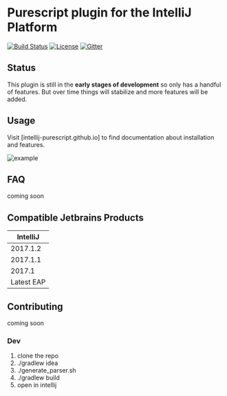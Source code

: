 # Purescript plugin for the IntelliJ Platform


[![Build Status](https://travis-ci.org/intellij-purescript/intellij-purescript.svg?branch=master)](https://travis-ci.org/intellij-purescript/intellij-purescript)
[![License](https://img.shields.io/badge/License-BSD%203--Clause-blue.svg)](https://opensource.org/licenses/BSD-3-Clause)
[![Gitter](https://badges.gitter.im/Join%20Chat.svg)](https://gitter.im/intellj-purescript/Lobby?utm_source=share-link&utm_medium=link&utm_campaign=share-link)


## Status

This plugin is still in the **early stages of development** so only has a handful of features. But over time things will stabilize and more features will be added.
 
## Usage

Visit [intellij-purescript.github.io] to find documentation about installation and features.

![example](https://github.com/intellij-purescript/intellij-purescript/raw/master/.README/ex1.png)

## FAQ

coming soon 

## Compatible Jetbrains Products

| IntelliJ                  |
|---------------------------|
| 2017.1.2                  |
| 2017.1.1                  | 
| 2017.1                    | 
| Latest EAP                | 


## Contributing
 
coming soon 

### Dev

1. clone the repo
2. ./gradlew idea
3. ./generate_parser.sh
4. ./gradlew build
5. open in intellij